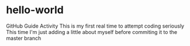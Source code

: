 # hello-world
GitHub Guide Activity
This is my first real time to attempt coding seriously
This time I'm just adding a little about myself before commiting it to the master branch
